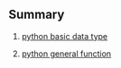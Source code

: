 ## Summary

1. [ python basic data type ](./day01-basic/readme.md)

2. [ python general function ](./day02-general-function/readme.md)
 
